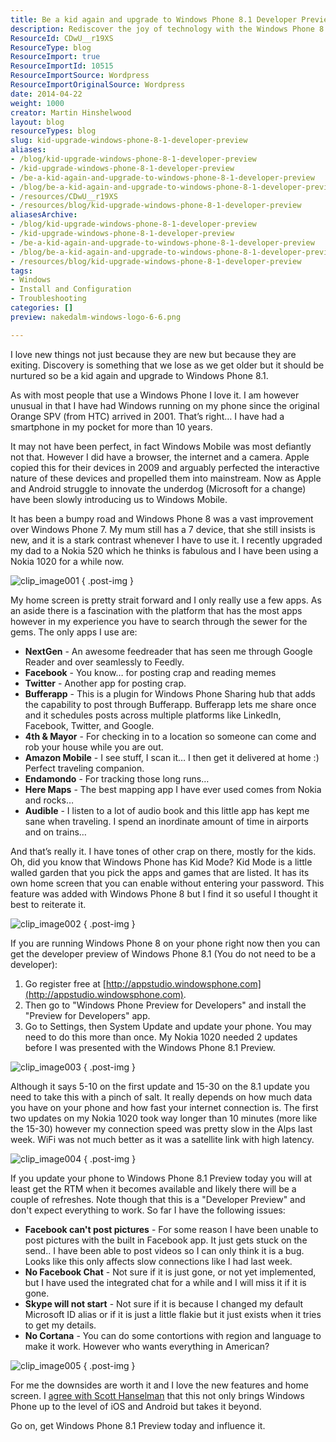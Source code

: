 ```yaml
---
title: Be a kid again and upgrade to Windows Phone 8.1 Developer Preview
description: Rediscover the joy of technology with the Windows Phone 8.1 Developer Preview. Upgrade now for exciting features and a fresh experience!
ResourceId: CDwU__r19XS
ResourceType: blog
ResourceImport: true
ResourceImportId: 10515
ResourceImportSource: Wordpress
ResourceImportOriginalSource: Wordpress
date: 2014-04-22
weight: 1000
creator: Martin Hinshelwood
layout: blog
resourceTypes: blog
slug: kid-upgrade-windows-phone-8-1-developer-preview
aliases:
- /blog/kid-upgrade-windows-phone-8-1-developer-preview
- /kid-upgrade-windows-phone-8-1-developer-preview
- /be-a-kid-again-and-upgrade-to-windows-phone-8-1-developer-preview
- /blog/be-a-kid-again-and-upgrade-to-windows-phone-8-1-developer-preview
- /resources/CDwU__r19XS
- /resources/blog/kid-upgrade-windows-phone-8-1-developer-preview
aliasesArchive:
- /blog/kid-upgrade-windows-phone-8-1-developer-preview
- /kid-upgrade-windows-phone-8-1-developer-preview
- /be-a-kid-again-and-upgrade-to-windows-phone-8-1-developer-preview
- /blog/be-a-kid-again-and-upgrade-to-windows-phone-8-1-developer-preview
- /resources/blog/kid-upgrade-windows-phone-8-1-developer-preview
tags:
- Windows
- Install and Configuration
- Troubleshooting
categories: []
preview: nakedalm-windows-logo-6-6.png

---
```

I love new things not just because they are new but because they are exiting. Discovery is something that we lose as we get older but it should be nurtured so be a kid again and upgrade to Windows Phone 8.1.

As with most people that use a Windows Phone I love it. I am however unusual in that I have had Windows running on my phone since the original Orange SPV (from HTC) arrived in 2001. That’s right… I have had a smartphone in my pocket for more than 10 years.

It may not have been perfect, in fact Windows Mobile was most defiantly not that. However I did have a browser, the internet and a camera. Apple copied this for their devices in 2009 and arguably perfected the interactive nature of these devices and propelled them into mainstream. Now as Apple and Android struggle to innovate the underdog (Microsoft for a change) have been slowly introducing us to Windows Mobile.

It has been a bumpy road and Windows Phone 8 was a vast improvement over Windows Phone 7. My mum still has a 7 device, that she still insists is new, and it is a stark contrast whenever I have to use it. I recently upgraded my dad to a Nokia 520 which he thinks is fabulous and I have been using a Nokia 1020 for a while now.

![clip_image001](images/clip_image0012-1-1.png "clip_image001")
{ .post-img }

My home screen is pretty strait forward and I only really use a few apps. As an aside there is a fascination with the platform that has the most apps however in my experience you have to search through the sewer for the gems. The only apps I use are:

- **NextGen** - An awesome feedreader that has seen me through Google Reader and over seamlessly to Feedly.
- **Facebook** - You know… for posting crap and reading memes
- **Twitter** - Another app for posting crap.
- **Bufferapp** - This is a plugin for Windows Phone Sharing hub that adds the capability to post through Bufferapp. Bufferapp lets me share once and it schedules posts across multiple platforms like LinkedIn, Facebook, Twitter, and Google.
- **4th & Mayor** - For checking in to a location so someone can come and rob your house while you are out.
- **Amazon Mobile** - I see stuff, I scan it… I then get it delivered at home :) Perfect traveling companion.
- **Endamondo** \- For tracking those long runs…
- **Here Maps** - The best mapping app I have ever used comes from Nokia and rocks…
- **Audible** \- I listen to a lot of audio book and this little app has kept me sane when traveling. I spend an inordinate amount of time in airports and on trains…

And that’s really it. I have tones of other crap on there, mostly for the kids. Oh, did you know that Windows Phone has Kid Mode? Kid Mode is a little walled garden that you pick the apps and games that are listed. It has its own home screen that you can enable without entering your password. This feature was added with Windows Phone 8 but I find it so useful I thought it best to reiterate it.

![clip_image002](images/clip_image002-2-2.jpg "clip_image002")
{ .post-img }

If you are running Windows Phone 8 on your phone right now then you can get the developer preview of Windows Phone 8.1 (You do not need to be a developer):

1. Go register free at [http://appstudio.windowsphone.com](http://appstudio.windowsphone.com).
2. Then go to "Windows Phone Preview for Developers" and install the "Preview for Developers" app.
3. Go to Settings, then System Update and update your phone. You may need to do this more than once. My Nokia 1020 needed 2 updates before I was presented with the Windows Phone 8.1 Preview.

![clip_image003](images/clip_image003-3-3.jpg "clip_image003")
{ .post-img }

Although it says 5-10 on the first update and 15-30 on the 8.1 update you need to take this with a pinch of salt. It really depends on how much data you have on your phone and how fast your internet connection is. The first two updates on my Nokia 1020 took way longer than 10 minutes (more like the 15-30) however my connection speed was pretty slow in the Alps last week. WiFi was not much better as it was a satellite link with high latency.

![clip_image004](images/clip_image004-4-4.jpg "clip_image004")
{ .post-img }

If you update your phone to Windows Phone 8.1 Preview today you will at least get the RTM when it becomes available and likely there will be a couple of refreshes. Note though that this is a "Developer Preview" and don't expect everything to work. So far I have the following issues:

- **Facebook can't post pictures** - For some reason I have been unable to post pictures with the built in Facebook app. It just gets stuck on the send.. I have been able to post videos so I can only think it is a bug. Looks like this only affects slow connections like I had last week.
- **No Facebook Chat** - Not sure if it is just gone, or not yet implemented, but I have used the integrated chat for a while and I will miss it if it is gone.
- **Skype will not start** - Not sure if it is because I changed my default Microsoft ID alias or if it is just a little flakie but it just exists when it tries to get my details.
- **No Cortana** \- You can do some contortions with region and language to make it work. However who wants everything in American?

![clip_image005](images/clip_image005-5-5.jpg "clip_image005")
{ .post-img }

For me the downsides are worth it and I love the new features and home screen. I [agree with Scott Hanselman](http://www.hanselman.com/blog/WindowsPhone81HasMyAttentionNow.aspx) that this not only brings Windows Phone up to the level of iOS and Android but takes it beyond.

Go on, get Windows Phone 8.1 Preview today and influence it.
